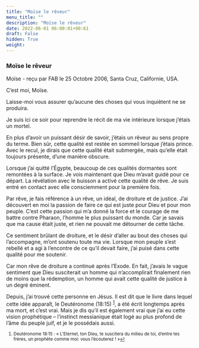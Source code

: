 ```yaml
---
title: "Moïse le rêveur"
menu_title: ""
description: "Moïse le rêveur"
date: 2022-06-01 06:00:01+00:61
draft: False
hidden: True
weight:
---
```

### Moïse le rêveur

Moïse - reçu par FAB le 25 Octobre 2006, Santa Cruz, Californie, USA.

C’est moi, Moïse.

Laisse-moi vous assurer qu’aucune des choses qui vous inquiètent ne se produira.

Je suis ici ce soir pour reprendre le récit de ma vie intérieure lorsque j’étais un mortel.

En plus d’avoir un puissant désir de savoir, j’étais un rêveur au sens propre du terme. Bien sûr, cette qualité est restée en sommeil lorsque j’étais prince. Avec le recul, je dirais que cette qualité était submergée, mais qu’elle était toujours présente, d’une manière obscure.

Lorsque j’ai quitté l’Égypte, beaucoup de ces qualités dormantes sont remontées à la surface. Je vois maintenant que Dieu m’avait guidé pour ce départ. La révélation avec le buisson a activé cette qualité de rêve. Je suis entré en contact avec elle consciemment pour la première fois.

Par rêve, je fais référence à un rêve, un idéal, de droiture et de justice. J’ai découvert en moi la passion de faire ce qui est juste pour Dieu et pour mon peuple. C’est cette passion qui m’a donné la force et le courage de me battre contre Pharaon, l’homme le plus puissant du monde. Car je savais que ma cause était juste, et rien ne pouvait me détourner de cette tâche.

Ce sentiment brûlant de droiture, et le désir d’aller au bout des choses qui l’accompagne, m’ont soutenu toute ma vie. Lorsque mon peuple s’est rebellé et a agi à l’encontre de ce qu’il devait faire, j’ai puisé dans cette qualité pour me soutenir.

Car mon rêve de droiture a continué après l’Exode. En fait, j’avais le vague sentiment que Dieu susciterait un homme qui n’accomplirait finalement rien de moins que la rédemption, un homme qui avait cette qualité de justice à un degré éminent.

Depuis, j’ai trouvé cette personne en Jésus. Il est dit que le livre dans lequel cette idée apparaît, le Deutéronome (18:15) <sup id="a1">[1](#f1)</sup>, a été écrit longtemps après ma mort, et c’est vrai. Mais je dis qu’il est également vrai que j’ai eu cette vision prophétique – l’instinct messianique était logé au plus profond de l’âme du peuple juif, et je le possédais aussi.
<small>

1. <large id="f1"> Deutéronome 18:15 : « L’Eternel, ton Dieu, te suscitera du milieu de toi, d’entre tes frères, un prophète comme moi: vous l’écouterez ! »[↩](#a1)
